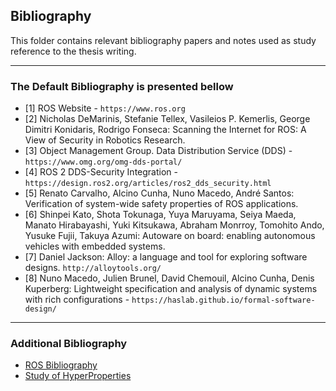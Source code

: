 ## Bibliography

This folder contains relevant bibliography papers and notes used as study reference to the thesis writing.

---

### The Default Bibliography is presented bellow

* [1] ROS Website - `https://www.ros.org`
* [2] Nicholas DeMarinis, Stefanie Tellex, Vasileios P. Kemerlis, George Dimitri Konidaris, Rodrigo Fonseca: Scanning the Internet for ROS: A View of Security in Robotics Research.
* [3] Object Management Group. Data Distribution Service (DDS) - `https://www.omg.org/omg-dds-portal/`
* [4] ROS 2 DDS-Security Integration - `https://design.ros2.org/articles/ros2_dds_security.html`
* [5] Renato Carvalho, Alcino Cunha, Nuno Macedo, André Santos: Verification of system-wide safety properties of ROS applications.
* [6] Shinpei Kato, Shota Tokunaga, Yuya Maruyama, Seiya Maeda, Manato Hirabayashi, Yuki Kitsukawa, Abraham Monrroy, Tomohito Ando, Yusuke Fujii, Takuya Azumi: Autoware on board: enabling autonomous vehicles with embedded systems.
* [7] Daniel Jackson: Alloy: a language and tool for exploring software designs. `http://alloytools.org/`
* [8] Nuno Macedo, Julien Brunel, David Chemouil, Alcino Cunha, Denis Kuperberg: Lightweight specification and analysis of dynamic systems with rich configurations - `https://haslab.github.io/formal-software-design/`

---

### Additional Bibliography

* [ROS Bibliography](./ROS-Bibio)
* [Study of HyperProperties](./HyperProperties)

